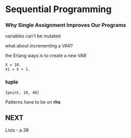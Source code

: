 # Sequential Programming

### Why Single Assignment Improves Our Programs

variables can't be mutated

what about incrementing a VAR?

the Erlang ways is to create a new VAR

```
X = 10.
X1 = X + 1.
```

### tuple

```
{point, 10, 40}
```

Patterns have to be on **rhs**

## NEXT

Lists - p.38


